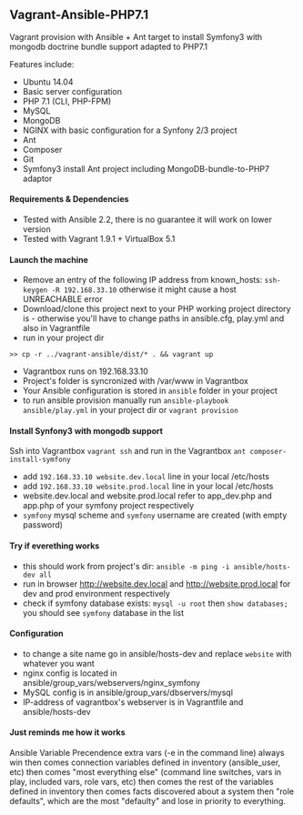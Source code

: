 ## Vagrant-Ansible-PHP7.1

Vagrant provision with Ansible + Ant target to install Symfony3 with mongodb doctrine bundle support adapted to PHP7.1

Features include:
- Ubuntu 14.04
- Basic server configuration
- PHP 7.1 (CLI, PHP-FPM)
- MySQL
- MongoDB
- NGINX with basic configuration for a Synfony 2/3 project
- Ant
- Composer
- Git
- Symfony3 install Ant project including MongoDB-bundle-to-PHP7 adaptor 

#### Requirements & Dependencies
- Tested with Ansible 2.2, there is no guarantee it will work on lower version
- Tested with Vagrant 1.9.1 + VirtualBox 5.1

#### Launch the machine
- Remove an entry of the following IP address from known_hosts: `ssh-keygen -R 192.168.33.10` otherwise it might cause a host UNREACHABLE error
- Download/clone this project next to your PHP working project directory is - otherwise you'll have to change paths in ansible.cfg, play.yml and also in Vagrantfile 
- run in your project dir
```
>> cp -r ../vagrant-ansible/dist/* . && vagrant up
```
- Vagrantbox runs on 192.168.33.10
- Project's folder is syncronized with /var/www in Vagrantbox
- Your Ansible configuration is stored in `ansible` folder in your project
- to run ansible provision manually run `ansible-playbook ansible/play.yml` in your project dir or `vagrant provision`

#### Install Synfony3 with mongodb support
Ssh into Vagrantbox `vagrant ssh` and run in the Vagrantbox `ant composer-install-symfony`
- add `192.168.33.10 website.dev.local` line in your local /etc/hosts
- add `192.168.33.10 website.prod.local` line in your local /etc/hosts
- website.dev.local and website.prod.local refer to app_dev.php and app.php of your symfony project respectively
- `symfony` mysql scheme and `symfony` username are created (with empty password)

#### Try if everething works
- this should work from project's dir: `ansible -m ping -i ansible/hosts-dev all`
- run in browser http://website.dev.local and http://website.prod.local for dev and prod environment respectively  
- check if symfony database exists: `mysql -u root` then `show databases;` you should see `symfony` database in the list

#### Configuration
- to change a site name go in ansible/hosts-dev and replace `website` with whatever you want 
- nginx config is located in ansible/group_vars/webservers/nginx_symfony 
- MySQL config is in ansible/group_vars/dbservers/mysql
- IP-address of vagrantbox's webserver is in Vagrantfile and ansible/hosts-dev

#### Just reminds me how it works
Ansible Variable Precendence
extra vars (-e in the command line) always win
then comes connection variables defined in inventory (ansible_user, etc)
then comes "most everything else" (command line switches, vars in play, included vars, role vars, etc)
then comes the rest of the variables defined in inventory
then comes facts discovered about a system
then "role defaults", which are the most "defaulty" and lose in priority to everything.
